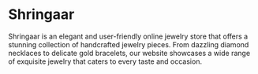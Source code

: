 # Shringaar
Shringaar is an elegant and user-friendly online jewelry store that offers a stunning collection of handcrafted jewelry pieces. From dazzling diamond necklaces to delicate gold bracelets, our website showcases a wide range of exquisite jewelry that caters to every taste and occasion.
